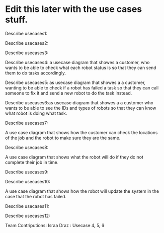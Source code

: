 # Edit this later with the use cases stuff.

Describe usecases1:



Describe usecases2:



Describe usecases3:






Describe usecases4: a usecase diagram that showes  a customer, who wants  to be able to check what each robot status is so that they can send them to do tasks accordingly.



Describe usecases5: as usecase diagram that showes a a customer, wanting to be able to check if a robot has failed a task so that they can  call someone to fix it and send a new robot to do the task instead.



Describe usecases6:as usecase diagram that showes a a customer who wants to be able to see the IDs and types of robots so that they can know what robot is doing what task.



Describe usecases7:

A use case diagram that shows how the customer can check the locations of the job and the robot to make sure they are the same.


Describe usecases8:

A use case diagram that shows what the robot will do if they do not complete their job in time.

Describe usecases9:



Describe usecases10:

A use case diagram that shows how the robot will update the system in the case that the robot has failed.

Describe usecases11:



Describe usecases12:



Team Contriputions: 
Israa Draz : Usecase 4, 5, 6

